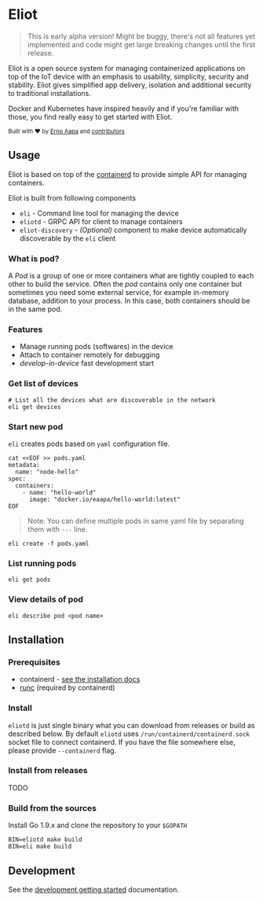 # Eliot
> This is early alpha version! Might be buggy, there's not all features yet implemented and code might get large breaking changes until the first release.

Eliot is a open source system for managing containerized applications on top of the IoT device with an emphasis to usability, simplicity, security and stability. Eliot gives simplified app delivery, isolation and additional security to traditional installations.

Docker and Kubernetes have inspired heavily and if you're familiar with those, you find really easy to get started with Eliot.

<sub>Built with ❤︎ by [Erno Aapa](https://github.com/ernoaapa) and [contributors](https://github.com/ernoaapa/eliot/contributors)</sub>

## Usage

Eliot is based on top of the [containerd](https://github.com/containerd/containerd) to provide simple API for managing containers. 

Eliot is built from following components
- `eli` - Command line tool for managing the device
- `eliotd` - GRPC API for client to manage containers
- `eliot-discovery` - _(Optional)_ component to make device automatically discoverable by the `eli` client

### What is pod?
A _Pod_ is a group of one or more containers what are tightly coupled to each other to build the service. Often the _pod_ contains only one container but sometimes you need some external service, for example in-memory database, addition to your process. In this case, both containers should be in the same pod.

### Features
- Manage running pods (softwares) in the device
- Attach to container remotely for debugging
- _develop-in-device_ fast development start

### Get list of devices
```
# List all the devices what are discoverable in the network
eli get devices
```

### Start new pod
`eli` creates pods based on `yaml` configuration file.
```shell
cat <<EOF >> pods.yaml
metadata:
  name: "node-hello"
spec:
  containers:
    - name: "hello-world"
      image: "docker.io/eaapa/hello-world:latest"
EOF
```
> Note: You can define multiple pods in same yaml file by separating them with `---` line.

```shell
eli create -f pods.yaml
```

### List running pods
```
eli get pods
```

### View details of pod
```
eli describe pod <pod name>
```

## Installation
### Prerequisites
- containerd - [see the installation docs](https://github.com/containerd/containerd/blob/master/docs/getting-started.md)
- [runc](https://github.com/opencontainers/runc) (required by containerd)

### Install
`eliotd` is just single binary what you can download from releases or build as described below.
By default `eliotd` uses `/run/containerd/containerd.sock` socket file to connect containerd.
If you have the file somewhere else, please provide `--containerd` flag.

### Install from releases
TODO

### Build from the sources
Install Go 1.9.x and clone the repository to your `$GOPATH`
```
BIN=eliotd make build
BIN=eli make build
```

## Development
See the [development getting started](docs/development-getting-started.md) documentation.